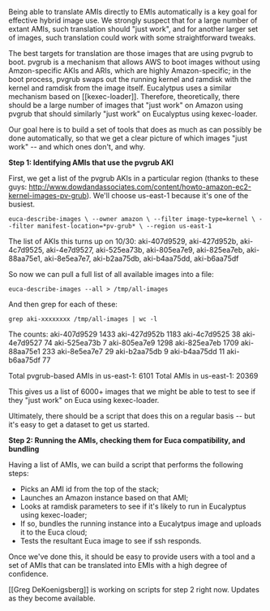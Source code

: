 Being able to translate AMIs directly to EMIs automatically is a key goal for effective hybrid image use.  We strongly suspect that for a large number of extant AMIs, such translation should "just work", and for another larger set of images, such translation could work with some straightforward tweaks.

The best targets for translation are those images that are using pvgrub to boot.  pvgrub is a mechanism that allows AWS to boot images without using Amzon-specific AKIs and ARIs, which are highly Amazon-specific; in the boot process, pvgrub swaps out the running kernel and ramdisk with the kernel and ramdisk from the image itself.  Eucalytpus uses a similar mechanism based on [[kexec-loader]].  Therefore, theoretically, there should be a large number of images that "just work" on Amazon using pvgrub that should similarly "just work" on Eucalyptus using kexec-loader.

Our goal here is to build a set of tools that does as much as can possibly be done automatically, so that we get a clear picture of which images "just work" -- and which ones don't, and why.

**Step 1: Identifying AMIs that use the pvgrub AKI**

First, we get a list of the pvgrub AKIs in a particular region (thanks to these guys: http://www.dowdandassociates.com/content/howto-amazon-ec2-kernel-images-pv-grub).  We'll choose us-east-1 because it's one of the busiest.

`euca-describe-images \
--owner amazon \
--filter image-type=kernel \
--filter manifest-location=*pv-grub* \
--region us-east-1`

The list of AKIs this turns up on 10/30: aki-407d9529, aki-427d952b, aki-4c7d9525, aki-4e7d9527, aki-525ea73b, aki-805ea7e9, aki-825ea7eb, aki-88aa75e1, aki-8e5ea7e7, aki-b2aa75db, aki-b4aa75dd, aki-b6aa75df

So now we can pull a full list of all available images into a file:

`euca-describe-images --all > /tmp/all-images`

And then grep for each of these:

`grep aki-xxxxxxxx /tmp/all-images | wc -l`

The counts:
aki-407d9529 1433
aki-427d952b 1183
aki-4c7d9525 38
aki-4e7d9527 74
aki-525ea73b 7
aki-805ea7e9 1298
aki-825ea7eb 1709
aki-88aa75e1 233
aki-8e5ea7e7 29
aki-b2aa75db 9
aki-b4aa75dd 11
aki-b6aa75df 77

Total pvgrub-based AMIs in us-east-1: 6101
Total AMIs in us-east-1: 20369 

This gives us a list of 6000+ images that we might be able to test to see if they "just work" on Euca using kexec-loader.

Ultimately, there should be a script that does this on a regular basis -- but it's easy to get a dataset to get us started.

**Step 2: Running the AMIs, checking them for Euca compatibility, and bundling** 

Having a list of AMIs, we can build a script that performs the following steps:

* Picks an AMI id from the top of the stack;
* Launches an Amazon instance based on that AMI;
* Looks at ramdisk parameters to see if it's likely to run in Eucalyptus using kexec-loader;
* If so, bundles the running instance into a Eucalytpus image and uploads it to the Euca cloud;
* Tests the resultant Euca image to see if ssh responds.

Once we've done this, it should be easy to provide users with a tool and a set of AMIs that can be
translated into EMIs with a high degree of confidence.

[[Greg DeKoenigsberg]] is working on scripts for step 2 right now.  Updates as they become available.
